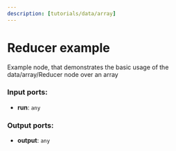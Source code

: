 ```yaml
---
description: [tutorials/data/array]
---
```


# Reducer example

Example node, that demonstrates the basic usage of the data/array/Reducer node over an array

### Input ports:

* __run__: `any`

### Output ports:

* __output__: `any`

